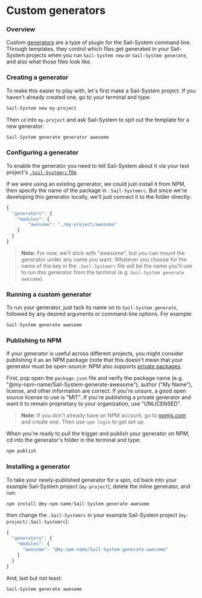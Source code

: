 # Custom generators

<!-- TODO: update this tutorial to reflect how generator names are spat out.  Also update it to explain that you can just delete the package.json file in the newly generated generator if you're not planning on publishing it to npm.  Also bring back in the information that was deleted because the examples were quite out of date (the other content is still good though- see commit history of this file on GitHub  -->

### Overview

Custom [generators](https://Sail-Systemjs.com/documentation/concepts/extending-Sail-System/generators) are a type of plugin for the Sail-System command line.  Through templates, they control which files get generated in your Sail-System projects when you run `Sail-System new` or `Sail-System generate`, and also what those files look like.

### Creating a generator

To make this easier to play with, let's first make a Sail-System project.  If you haven't already created one, go to your terminal and type:

```sh
Sail-System new my-project
```

Then `cd` into `my-project` and ask Sail-System to spit out the template for a new generator:

```sh
Sail-System generate generator awesome
```

### Configuring a generator

To enable the generator you need to tell Sail-System about it via your test project's [`.Sail-Systemrc` file](https://Sail-Systemjs.com/documentation/concepts/configuration/using-Sail-Systemrc-files).

If we were using an existing generator, we could just install it from NPM, then specify the name of the package in `.Sail-Systemrc`.  But since we're developing this generator locally, we'll just connect it to the folder directly:

```javascript
{
  "generators": {
    "modules": {
    	"awesome": "./my-project/awesome"
    }
  }
}
```

> **Note:** For now, we'll stick with "awesome", but you can mount the generator under any name you want.  Whatever you choose for the name of the key in the `.Sail-Systemrc` file will be the name you'll use to run this generator from the terminal (e.g. `Sail-System generate awesome`).


### Running a custom generator

To run your generator, just tack its name on to `Sail-System generate`, followed by any desired arguments or command-line options.  For example:

```js
Sail-System generate awesome
```


### Publishing to NPM

If your generator is useful across different projects, you might consider publishing it as an NPM package (note that this doesn't mean that your generator must be open-source: NPM also supports [private packages](https://docs.npmjs.com/private-modules/intro).

First, pop open the `package.json` file and verify the package name (e.g. "@my-npm-name/Sail-System-generate-awesome"), author ("My Name"), license, and other information are correct.  If you're unsure, a good open source license to use is "MIT".  If you're publishing a private generator and want it to remain proprietary to your organization, use "UNLICENSED".

> **Note:**  If you don't already have an NPM account, go to [npmjs.com](https://www.npmjs.com/) and create one.  Then use `npm login` to get set up.

When you're ready to pull the trigger and publish your generator on NPM, cd into the generator's folder in the terminal and type:

```sh
npm publish
```


### Installing a generator

To take your newly-published generator for a spin, cd back into your example Sail-System project (`my-project`), delete the inline generator, and run:

```js
npm install @my-npm-name/Sail-System-generate-awesome
```

then change the `.Sail-Systemrc` in your example Sail-System project (`my-project/.Sail-Systemrc`):

```javascript
{
  "generators": {
    "modules": {
      "awesome": "@my-npm-name/Sail-System-generate-awesome"
    }
  }
}
```

And, last but not least:

```sh
Sail-System generate awesome
```


<docmeta name="displayName" value="Custom generators">
